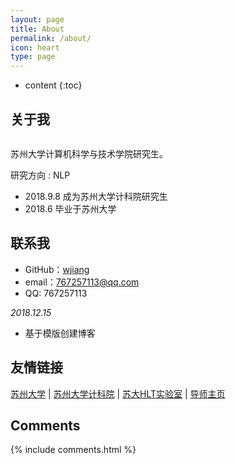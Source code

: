 ```yaml
---
layout: page
title: About
permalink: /about/
icon: heart
type: page
---
```


* content
{:toc}

## 关于我

<iframe src="https://githubbadge.appspot.com/gaohaoyang?s=1" style="border: 0;height: 0px;width: 200px;overflow: hidden;" frameBorder="0"></iframe>

苏州大学计算机科学与技术学院研究生。

研究方向 : NLP

* 2018.9.8 成为苏州大学计科院研究生
* 2018.6 毕业于苏州大学

## 联系我

* GitHub：[wjiang](https://github.com/HMJW)
* email：767257113@qq.com
* QQ: 767257113

*2018.12.15*

* 基于模版创建博客

## 友情链接

[苏州大学](http://www.suda.edu.cn) \| [苏州大学计科院](http://scst.suda.edu.cn) \| [苏大HLT实验室](http://hlt.suda.edu.cn/index.php/首页) \| [导师主页](http://hlt.suda.edu.cn/~zhli/)

## Comments

{% include comments.html %}
